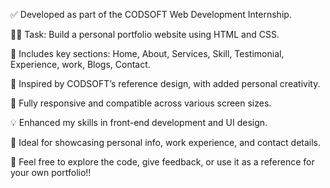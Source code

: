 ✅ Developed as part of the CODSOFT Web Development Internship.

🧑‍💻 Task: Build a personal portfolio website using HTML and CSS.

📂 Includes key sections: Home, About, Services, Skill, Testimonial, Experience, work, Blogs, Contact.

🎨 Inspired by CODSOFT’s reference design, with added personal creativity.

📱 Fully responsive and compatible across various screen sizes.

💡 Enhanced my skills in front-end development and UI design.

🔗 Ideal for showcasing personal info, work experience, and contact details.

📁 Feel free to explore the code, give feedback, or use it as a reference for your own portfolio!!

